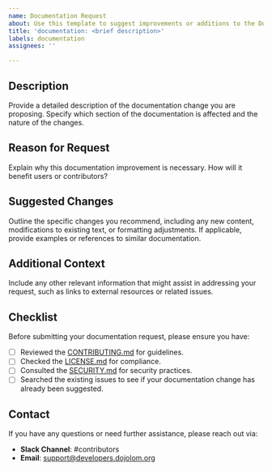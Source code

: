 ```yaml
---
name: Documentation Request
about: Use this template to suggest improvements or additions to the Dojo LoM documentation.
title: 'documentation: <brief description>'
labels: documentation
assignees: ''

---
```


## Description
Provide a detailed description of the documentation change you are proposing. Specify which section of the documentation is affected and the nature of the changes.

## Reason for Request
Explain why this documentation improvement is necessary. How will it benefit users or contributors?

## Suggested Changes
Outline the specific changes you recommend, including any new content, modifications to existing text, or formatting adjustments. If applicable, provide examples or references to similar documentation.

## Additional Context
Include any other relevant information that might assist in addressing your request, such as links to external resources or related issues.

## Checklist
Before submitting your documentation request, please ensure you have:
- [ ] Reviewed the [CONTRIBUTING.md](../../CONTRIBUTING.md) for guidelines.
- [ ] Checked the [LICENSE.md](../../LICENSE.md) for compliance.
- [ ] Consulted the [SECURITY.md](../../SECURITY.md) for security practices.
- [ ] Searched the existing issues to see if your documentation change has already been suggested.

## Contact
If you have any questions or need further assistance, please reach out via:
- **Slack Channel**: #contributors
- **Email**: [support@developers.dojolom.org](mailto:support@developers.dojolom.org)
